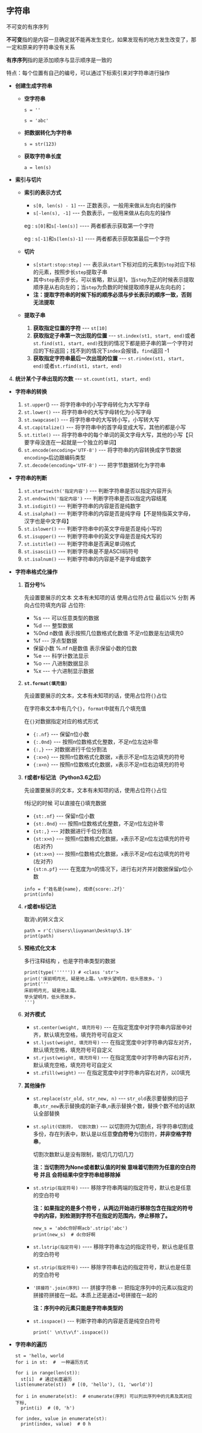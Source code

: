## 字符串

不可变的有序序列

**不可变**指的是内容一旦确定就不能再发生变化，如果发现有的地方发生改变了，那一定和原来的字符串没有关系

**有序序列**指的是添加顺序与显示顺序是一致的

特点：每个位置有自己的编号，可以通过下标索引来对字符串进行操作

* **创建生成字符串**

  * **空字符串**

    `s = ''`

    `s = 'abc'`

  * **把数据转化为字符串**

    `s = str(123)`

  * **获取字符串长度**

    `a = len(s)`

* **索引与切片**

  * **索引的表示方式**

    - `s[0, len(s) - 1]`  ---  正数表示，一般用来做从左向右的操作
    - `s[-len(s), -1]` --- 负数表示，一般用来做从右向左的操作

    eg : `s[0]`和`s[-len(s)]`  ----  两者都表示获取第一个字符

    eg : `s[-1]`和`s[len(s)-1]`  ----  两者都表示获取第最后一个字符

  * **切片**
    * `s[start:stop:step]`   ---  表示从`start`下标对应的元素到`stop`对应下标的元素，按照步长`step`提取子串
    * 其中`step`表示步长，可以省略，默认是1，当`step`为正的时候表示提取顺序是从右向左的；当`step`为负数的时候提取顺序是从左向右的；
    * **注：提取字符串的时候下标的顺序必须与步长表示的顺序一致，否则无法提取**
  * **提取子串**
    
    1. **获取指定位置的字符** --- `st[10]`
    2. **获取指定子串第一次出现的位置**  ---  `st.index(st1, start, end)`或者`st.find(st1, start, end)`找到的情况下都是把子串的第一个字符对应的下标返回；找不到的情况下`index`会报错，`find`返回 -1
    3. **获取指定字符串最后一次出现的位置**  --- `st.rindex(st1, start, end)`或者`st.rfind(st1, start, end)`
4. **统计某个子串出现的次数** --- `st.count(st1, start, end)`
   

* **字符串的转换**
  1. `st.upper`() --- 将字符串中的小写字母转化为大写字母
  2. `st.lower()` --- 将字符串中的大写字母转化为小写字母
  3. `st.swapcase()` --- 将字符串中的大写转小写，小写转大写
  4. `st.capitalize()` --- 将字符串中的首字母变成大写，其他的都是小写
  5. `st.title()` --- 将字符串中的每个单词的英文字母大写，其他的小写【只要字母没连在一起就是一个独立的单词】
  6. `st.encode(encoding='UTF-8')` --- 将字符串的内容转换成字节数据`encoding=`后边跟编码类型
  7. `st.decode(encoding='UTF-8')` --- 把字节数据转化为字符串
* **字符串的判断**
  1. `st.startswith('指定内容')`  ---  判断字符串是否以指定内容开头
  2. `st.endswith('指定内容')`  ---  判断字符串是否以指定内容结尾
  3. `st.isdigit()` ---  判断字符串的内容是否是纯数字
  4. `st.isalpha()`  ---  判断字符串的内容是否是纯字母【不是特指英文字母，汉字也是中文字母】
  5. `st.islower()` ---  判断字符串中的英文字母是否是纯小写的
  6. `st.isupper()` ---  判断字符串中的英文字母是否是纯大写的
  7. `st.istitle()` ---  判断字符串是否满足单词格式
  8. `st.isascii()` ---  判断字符串是不是ASCII码符号
  9. `st.isalnum()` ---  判断字符串的内容是不是字母或数字

* **字符串格式化操作**

  1. **百分号%**

     先设置要展示的文本 文本有未知项的话 使用占位符占位 最后以% 分割 再向占位符填充内容
     占位符:

     * %s --- 可以任意类型的数据
     * %d --- 整型数据
     * %0nd  n数值 表示按照几位数格式化数值  不足n位数是左边填充0
     * %f --- 浮点型数据
     * 保留小数  %.nf  n是数值  表示保留小数的位数
     * %e --- 科学计数法显示
     * %o --- 八进制数据显示
     * %x --- 十六进制显示数据

  2. **`st.format(填充值)`**

     先设置要展示的文本，文本有未知项的话，使用占位符`{}`占位

     在字符串文本中有几个`{}`，`format`中就有几个填充值

     在`{}`对数据指定对应的格式形式

     * `{:.nf}` --- 保留n位小数
     * `{:.0nd}` --- 按照n位数格式化整数，不足n位左边补零
     * `{:,}` --- 对数据进行千位分割法
     * `{:x>n}` --- 按照n位数格式化数据，`x`表示不足n位左边填充的符号
     * `{:x<n}` --- 按照n位数格式化数据，`x`表示不足n位右边填充的符号

  3. **`f`或者`F`标记法（Python3.6之后）**

     先设置要展示的文本，文本有未知项的话，使用占位符`{}`占位

     f标记的时候 可以直接在{}填充数据

     - `{st:.nf}` --- 保留n位小数
     - `{st:.0nd}` --- 按照n位数格式化整数，不足n位左边补零
     - `{st:,}` --- 对数据进行千位分割法
     - `{st:x>n}` --- 按照n位数格式化数据，`x`表示不足n位左边填充的符号(右对齐)
     - `{st:x<n}` --- 按照n位数格式化数据，`x`表示不足n位右边填充的符号(左对齐)
     - `{st:n.pf}` ----  在宽度为n的情况下，进行右对齐并对数据保留p位小数

     ```
     info = f'姓名是{name}, 成绩{score:.2f}'
     print(info)
     ```

  4. **`r`或者`R`标记法**

     取消`\`的转义含义

     ```
     path = r'C:\Users\liuyanan\Desktop\5.19'
     print(path)
     ```

  5. **预格式化文本**

     多行注释结构 ，也是字符串类型的数据

     ```
     print(type('''''')) # <class 'str'>
     print('床前明月光, 疑是地上霜。\n举头望明月，低头思故乡。')
     print('''
     床前明月光, 疑是地上霜。
     举头望明月，低头思故乡。
     ''')
     ```

  6. **对齐模式**
     * `st.center(weight, 填充符号)`  ---   在指定宽度中对字符串内容居中对齐，默认填充空格，填充符号可自定义
     * `st.ljust(weight, 填充符号)` ---  在指定宽度中对字符串内容左对齐，默认填充空格，填充符号可自定义
     * `st.rjust(weight, 填充符号)` ---  在指定宽度中对字符串内容右对齐，默认填充空格，填充符号可自定义
     * `st.zfill(weight)` ---   在指定宽度中对字符串内容右对齐，以0填充

  7. **其他操作**

     * `st.replace(str_old, str_new, n)` ---  `str_old`表示要替换的旧子串,`str_new`表示替换成的新子串,`n`表示替换个数，替换个数不给的话默认全部替换

     * `st.split(切割符， 切割次数)` ---  以切割符为切割点，将字符串切割成多份，存在列表中，默认是以任意**空白符号**为切割符，**并非空格字符串**，

       切割次数默认是没有限制，能切几刀切几刀

       **注：当切割符为None或者默认值的时候 意味着切割符为任意的空白符号**
       **并且 会将结果中空字符串给移除掉**

     * `st.strip(指定符号)` ----  移除字符串两端的指定符号，默认也是任意的空白符号

       **注：如果指定的是多个符号 ，从两边开始进行移除包含在指定的符号中的内容，到检测到字符不在指定的范围内，停止移除了。**

       ```
       new_s = 'abdc你好啊acb'.strip('abc')
       print(new_s)  # dc你好啊
       ```

     * `st.lstrip(指定符号)` ----  移除字符串左边的指定符号，默认也是任意的空白符号

     * `st.strip(指定符号)` ----  移除字符串右边的指定符号，默认也是任意的空白符号

     * `'拼接符'.join(序列)` ---  拼接字符串 -- 把指定序列中的元素以指定的拼接符拼接在一起。本质上还是通过`+`号拼接在一起的

       **注：序列中的元素只能是字符串类型的**

     * `st.isspace()` ---  判断字符串的内容是否是纯空白符号

       ```
       print(' \n\t\v\f'.isspace())
       ```


* **字符串的遍历**

  ```
  st = 'hello, world
  for i in st:  #  一种遍历方式
  
  for i in range(len(st)):
  	st[i]  # 通过长度遍历
  list(enumerate(st))  # [(0, 'hello'), (1, 'world')]
  
  for i in enumerate(st):  # enumerate(序列) 可以列出序列中的元素及其对应下标,
  	print(i)  # (0, 'h')
  	
  for index, value in enumerate(st):  
  	print(index, value)  # 0 h
```
  